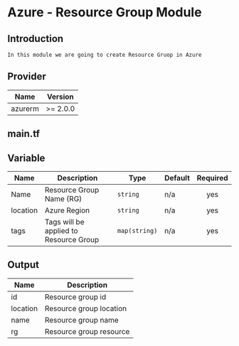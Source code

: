 # Azure - Resource Group Module
## Introduction
    In this module we are going to create Resource Gruop in Azure
## Provider
| Name | Version |
|------|---------|
| azurerm | >= 2.0.0 |

## main.tf

## Variable 
| Name | Description | Type | Default | Required |
|------|-------------|------|---------|:-----:|
| Name | Resource Group Name (RG) | `string` | n/a | yes |
| location | Azure Region | `string` | n/a | yes |
| tags | Tags will be applied to Resource Group | `map(string)` | n/a | yes |

## Output
| Name | Description |
|------|-------------|
| id | Resource group id |
| location | Resource group location |
| name | Resource group name |
| rg | Resource group resource |



